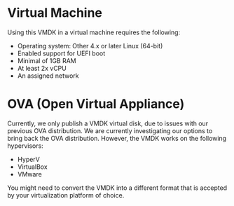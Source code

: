 # Virtual Machine

Using this VMDK in a virtual machine requires the following:

- Operating system: Other 4.x or later Linux (64-bit)
- Enabled support for UEFI boot
- Minimal of 1GB RAM
- At least 2x vCPU
- An assigned network

# OVA (Open Virtual Appliance)

Currently, we only publish a VMDK virtual disk, due to issues with our previous OVA distribution. We are currently investigating our options to bring back the OVA distribution. However, the VMDK works on the following hypervisors:

- HyperV
- VirtualBox
- VMware

You might need to convert the VMDK into a different format that is accepted by your virtualization platform of choice.
